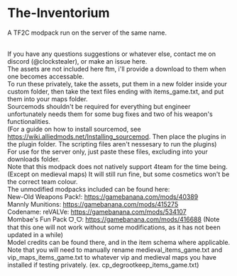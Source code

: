 # The-Inventorium
A TF2C modpack run on the server of the same name.

<br>If you have any questions suggestions or whatever else, contact me on discord (@clockstealer), or make an issue here.
<br>The assets are not included here ftm, i'll provide a download to them when one becomes accessable.
<br>To run these privately, take the assets, put them in a new folder inside your custom folder, then take the text files ending with items_game.txt, and put them into your maps folder.
<br>Sourcemods shouldn't be required for everything but engineer unfortunately needs them for some bug fixes and two of his weapon's functionalities.
<br>(For a guide on how to install sourcemod, see https://wiki.alliedmods.net/Installing_sourcemod. Then place the plugins in the plugin folder. The scripting files aren't nessesary to run the plugins)
<br>For use for the server only, just paste these files, excluding  into your downloads folder.
<br>Note that this modpack does not natively support 4team for the time being. (Except on medieval maps) It will still run fine, but some cosmetics won't be the correct team colour.
<br>The unmodified modpacks included can be found here:
<br>New-Old Weapons Pack!: https://gamebanana.com/mods/40389
<br>Mannly Munitions: https://gamebanana.com/mods/415275
<br>Codename: reVALVe: https://gamebanana.com/mods/534107
<br>Mombae's Fun Pack ᗜˬᗜ: https://gamebanana.com/mods/416688 (Note that this one will not work without some modifications, as it has not been updated in a while)
<br>Model credits can be found there, and in the item schema where applicable.
<br>Note that you will need to manually rename medieval_items_game.txt and vip_maps_items_game.txt to whatever vip and medieval maps you have installed if testing privately. (ex. cp_degrootkeep_items_game.txt)
